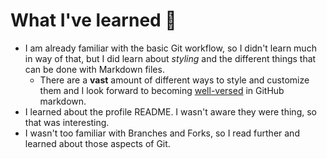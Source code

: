 # What I've learned 🧠
- I am already familiar with the basic Git workflow, so I didn't learn much in way of that, but I did learn about *styling* and the different things that can be done with Markdown files.
  - There are a **vast** amount of different ways to style and customize them and I look forward to becoming <ins>well-versed</ins> in GitHub markdown.
- I learned about the profile README. I wasn't aware they were thing, so that was interesting.
- I wasn't too familiar with Branches and Forks, so I read further and learned about those aspects of Git.

